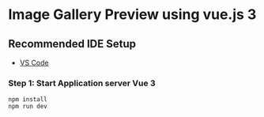 # Image Gallery Preview using vue.js 3

## Recommended IDE Setup

- [VS Code](https://code.visualstudio.com/)

### Step 1: Start Application server Vue 3

```
npm install
npm run dev
```


